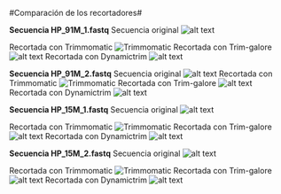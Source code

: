 #Comparación de los recortadores#

**Secuencia HP_91M_1.fastq**
Secuencia original
![alt text](https://github.com/LizDG/Bioinformatica/blob/master/Comparaciones/Originales/91-1.png)

Recortada con Trimmomatic
![Trimmomatic](https://github.com/LizDG/Bioinformatica/blob/master/Comparaciones/Trimmomatic/91-1.png)
Recortada con Trim-galore
![alt text](https://github.com/LizDG/Bioinformatica/blob/master/Comparaciones/Trim-galore/91-1.png)
Recortada con Dynamictrim
![alt text](https://github.com/LizDG/Bioinformatica/blob/master/Comparaciones/Dynamictrim%2Bfastqc/91-1.png)

**Secuencia HP_91M_2.fastq**
Secuencia original
![alt text](https://github.com/LizDG/Bioinformatica/blob/master/Comparaciones/Originales/91-2.png)
Recortada con Trimmomatic
![Trimmomatic](https://github.com/LizDG/Bioinformatica/blob/master/Comparaciones/Trimmomatic/91-2.png)
Recortada con Trim-galore
![alt text](https://github.com/LizDG/Bioinformatica/blob/master/Comparaciones/Trim-galore/91-2.png)
Recortada con Dynamictrim
![alt text](https://github.com/LizDG/Bioinformatica/blob/master/Comparaciones/Dynamictrim%2Bfastqc/91-2.png)

**Secuencia HP_15M_1.fastq**
Secuencia original
![alt text](https://github.com/LizDG/Bioinformatica/blob/master/Comparaciones/Originales/15-1.png)

Recortada con Trimmomatic
![Trimmomatic](https://github.com/LizDG/Bioinformatica/blob/master/Comparaciones/Trimmomatic/15-1.png)
Recortada con Trim-galore
![alt text](https://github.com/LizDG/Bioinformatica/blob/master/Comparaciones/Trim-galore/15-1.png)
Recortada con Dynamictrim
![alt text](https://github.com/LizDG/Bioinformatica/blob/master/Comparaciones/Dynamictrim%2Bfastqc/15-1.png)

**Secuencia HP_15M_2.fastq**
Secuencia original
![alt text](https://github.com/LizDG/Bioinformatica/blob/master/Comparaciones/Originales/15-2.png)

Recortada con Trimmomatic
![Trimmomatic](https://github.com/LizDG/Bioinformatica/blob/master/Comparaciones/Trimmomatic/15-2.png)
Recortada con Trim-galore
![alt text](https://github.com/LizDG/Bioinformatica/blob/master/Comparaciones/Trim-galore/15-2.png)
Recortada con Dynamictrim
![alt text](https://github.com/LizDG/Bioinformatica/blob/master/Comparaciones/Dynamictrim%2Bfastqc/15-2png)

